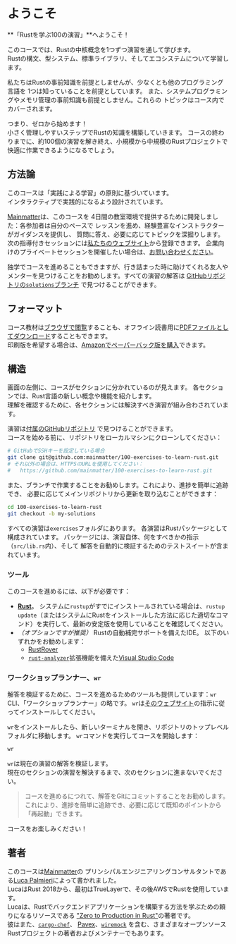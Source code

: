 # ようこそ

**「Rustを学ぶ100の演習」**へようこそ！

このコースでは、Rustの中核概念を1つずつ演習を通して学びます。\
Rustの構文、型システム、標準ライブラリ、そしてエコシステムについて学習します。

私たちはRustの事前知識を前提としませんが、少なくとも他のプログラミング言語を
1つは知っていることを前提としています。
また、システムプログラミングやメモリ管理の事前知識も前提としません。これらの
トピックはコース内でカバーされます。

つまり、ゼロから始めます！\
小さく管理しやすいステップでRustの知識を構築していきます。
コースの終わりまでに、約100個の演習を解き終え、小規模から中規模のRustプロジェクトで
快適に作業できるようになるでしょう。

## 方法論

このコースは「実践による学習」の原則に基づいています。\
インタラクティブで実践的になるよう設計されています。

[Mainmatter](https://mainmatter.com/rust-consulting/)は、このコースを
4日間の教室環境で提供するために開発しました：各参加者は自分のペースで
レッスンを進め、経験豊富なインストラクターがガイダンスを提供し、
質問に答え、必要に応じてトピックを深掘りします。\
次の指導付きセッションには[私たちのウェブサイト](https://ti.to/mainmatter/rust-from-scratch-jan-2025)から登録できます。
企業向けのプライベートセッションを開催したい場合は、[お問い合わせください](https://mainmatter.com/contact/)。

独学でコースを進めることもできますが、行き詰まった時に助けてくれる友人や
メンターを見つけることをお勧めします。すべての演習の解答は
[GitHubリポジトリの`solutions`ブランチ](https://github.com/mainmatter/100-exercises-to-learn-rust/tree/solutions)
で見つけることができます。

## フォーマット

コース教材は[ブラウザで閲覧](https://rust-exercises.com/100-exercises/)することも、オフライン読書用に[PDFファイルとしてダウンロード](https://rust-exercises.com/100-exercises-to-learn-rust.pdf)することもできます。\
印刷版を希望する場合は、[Amazonでペーパーバック版を購入](https://www.amazon.com/dp/B0DJ14KQQG/)できます。

## 構造

画面の左側に、コースがセクションに分かれているのが見えます。
各セクションでは、Rust言語の新しい概念や機能を紹介します。\
理解を確認するために、各セクションには解決すべき演習が組み合わされています。

演習は[付属のGitHubリポジトリ](https://github.com/mainmatter/100-exercises-to-learn-rust)
で見つけることができます。\
コースを始める前に、リポジトリをローカルマシンにクローンしてください：

```bash
# GitHubでSSHキーを設定している場合
git clone git@github.com:mainmatter/100-exercises-to-learn-rust.git
# それ以外の場合は、HTTPSのURLを使用してください：
#   https://github.com/mainmatter/100-exercises-to-learn-rust.git
```

また、ブランチで作業することをお勧めします。これにより、進捗を簡単に追跡でき、
必要に応じてメインリポジトリから更新を取り込むことができます：

```bash
cd 100-exercises-to-learn-rust
git checkout -b my-solutions
```

すべての演習は`exercises`フォルダにあります。
各演習はRustパッケージとして構成されています。
パッケージには、演習自体、何をすべきかの指示（`src/lib.rs`内）、そして
解答を自動的に検証するためのテストスイートが含まれています。

### ツール

このコースを進めるには、以下が必要です：

- [**Rust**](https://www.rust-lang.org/tools/install)。
  システムに`rustup`がすでにインストールされている場合は、`rustup update`（またはシステムにRustをインストールした方法に応じた適切なコマンド）を実行して、最新の安定版を使用していることを確認してください。
- _（オプションですが推奨）_ Rustの自動補完サポートを備えたIDE。
  以下のいずれかをお勧めします：
  - [RustRover](https://www.jetbrains.com/rust/)
  - [`rust-analyzer`](https://marketplace.visualstudio.com/items?itemName=matklad.rust-analyzer)拡張機能を備えた[Visual Studio Code](https://code.visualstudio.com)

### ワークショップランナー、`wr`

解答を検証するために、コースを進めるためのツールも提供しています：`wr` CLI、「ワークショップランナー」の略です。
`wr`は[そのウェブサイト](https://mainmatter.github.io/rust-workshop-runner/)の指示に従ってインストールしてください。

`wr`をインストールしたら、新しいターミナルを開き、リポジトリのトップレベルフォルダに移動します。
`wr`コマンドを実行してコースを開始します：

```bash
wr
```

`wr`は現在の演習の解答を検証します。\
現在のセクションの演習を解決するまで、次のセクションに進まないでください。

> コースを進めるにつれて、解答をGitにコミットすることをお勧めします。
> これにより、進捗を簡単に追跡でき、必要に応じて既知のポイントから「再起動」できます。

コースをお楽しみください！

## 著者

このコースは[Mainmatter](https://mainmatter.com/rust-consulting/)の
プリンシパルエンジニアリングコンサルタントである[Luca Palmieri](https://www.lpalmieri.com/)によって書かれました。\
LucaはRust 2018から、最初はTrueLayerで、その後AWSでRustを使用しています。\
Lucaは、Rustでバックエンドアプリケーションを構築する方法を学ぶための頼りになるリソースである
["Zero to Production in Rust"](https://zero2prod.com)の著者です。\
彼はまた、[`cargo-chef`](https://github.com/LukeMathWalker/cargo-chef)、
[Pavex](https://pavex.dev)、[`wiremock`](https://github.com/LukeMathWalker/wiremock-rs)
を含む、さまざまなオープンソースRustプロジェクトの著者およびメンテナーでもあります。